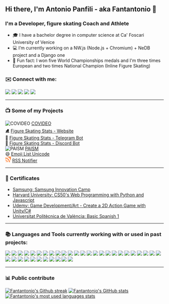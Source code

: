 ## Hi there, I'm Antonio Panfili - aka Fantantonio 👋

### I'm a Developer, figure skating Coach and Athlete

* 🎓 I have a bachelor degree in computer science at Ca' Foscari University of Venice 
* 💻 I’m currently working on a NW.js (Node.js + Chromium) + NeDB project and a Django one
* 🏅 Fun fact: I won five World Championships medals and I'm three times European and two times National Champion (Inline Figure Skating)

### ✉️ Connect with me:

[![](https://img.shields.io/badge/-youtube-ff0000?style=flat-square)](https://www.youtube.com/channel/UC1nY3r2ua2XbtWBBJk3Ki-w)
[![](https://img.shields.io/badge/-twitter-1C9CEA?style=flat-square)](https://twitter.com/AntonioPanfili)
[![](https://img.shields.io/badge/-linkedin-0073B1?style=flat-square)](https://www.linkedin.com/in/antonio-panfili/)
[![](https://img.shields.io/badge/-instagram-c32aa3?style=flat-square)](https://www.instagram.com/antonio_panfili/)
[![](https://img.shields.io/badge/-tiktok-ee1d52?style=flat-square)](https://www.tiktok.com/@apfantantonio)
<br>

---

### 📺 Some of my Projects

<img alt="COVIDEO" width="18px" src="https://www.covideo.it/img/favicon/android-icon-48x48.png"> [COVIDEO](https://www.covideo.it)<br>
⛸ [Figure Skating Stats - Website](http://www.figureskatingstats.com)<br>
📲 [Figure Skating Stats - Telegram Bot](https://t.me/figureskatingstats)<br>
📱 [Figure Skating Stats - Discord Bot](https://discord.gg/pHPmwfyWTD)<br>
<img alt="PAISM" width="18px" src="http://www.artisticoinlinesanmarco.it/wp-content/uploads/2021/07/Logo_32x32.png"> [PAISM](http://www.artisticoinlinesanmarco.it)<br>
😄 [Emoji List Unicode](https://github.com/Fantantonio/Emoji-List-Unicode) <br>
<img alt="RSS Notifier" width="18px" src="https://github.com/Fantantonio/rss_notifier/blob/master/asset/img/logo.png?raw=true"> [RSS Notifier](https://github.com/Fantantonio/rss_notifier)<br>

---

### 📜 Certificates
* [Samsung: Samsung Innovation Camp](https://innovationcamp.it/)<br>
* [Harvard University: CS50's Web Programming with Python and Javascript](https://certificates.cs50.io/e1d8f6f8-5449-49e3-ab33-691d58eeed01.pdf?size=letter)<br>
* [Udemy: Game Development/Art - Create a 2D Action Game with Unity/C#](ude.my/UC-0L8HOEXK)<br>
* [Universitat Politècnica de València: Basic Spanish 1](https://courses.edx.org/certificates/92464202ef884193894d00eb39b39184)

---

### 📚 Languages and Tools currently working with or used in past projects:
![](https://img.shields.io/badge/%20-Android%20Studio-green?style=flat-square) ![](https://img.shields.io/badge/%20-Arduino-00CCCC?style=flat-square) ![](https://img.shields.io/badge/%20-Blender-FFA500?style=flat-square) ![](https://img.shields.io/badge/%20-Bootstrap-674EA7?style=flat-square) ![](https://img.shields.io/badge/%20-Brackets-3D85C6?style=flat-square) ![](https://img.shields.io/badge/%20-Chart.js-E06666?style=flat-square) ![](https://img.shields.io/badge/%20-CSS3-3D85C6?style=flat-square) ![](https://img.shields.io/badge/%20-C%23-0B5394?style=flat-square) ![](https://img.shields.io/badge/%20-Django-0C4B33?style=flat-square) ![](https://img.shields.io/badge/%20-Git-333333?style=flat-square) ![](https://img.shields.io/badge/%20-HTML5-EC5A30?style=flat-square) ![](https://img.shields.io/badge/%20-IntelliJ%20IDEA-C90076?style=flat-square) ![](https://img.shields.io/badge/%20-Java-brown?style=flat-square) ![](https://img.shields.io/badge/%20-JavaScript-yellow?style=flat-square) ![](https://img.shields.io/badge/%20-JQuery-blue?style=flat-square) ![](https://img.shields.io/badge/%20-JSON-666666?style=flat-square) ![](https://img.shields.io/badge/%20-LaTeX-006600?style=flat-square) ![](https://img.shields.io/badge/%20-MongoDB-0C4B33?style=flat-square) ![](https://img.shields.io/badge/%20-MySQL-0033CC?style=flat-square) ![](https://img.shields.io/badge/%20-NeDB-blue?style=flat-square) ![](https://img.shields.io/badge/%20-Node.js-6AA84F?style=flat-square) ![](https://img.shields.io/badge/%20-NW.js-blue?style=flat-square) ![](https://img.shields.io/badge/%20-p5.js-FF0066?style=flat-square) ![](https://img.shields.io/badge/%20-PHP-blue?style=flat-square) ![](https://img.shields.io/badge/%20-Python-blue?style=flat-square) ![](https://img.shields.io/badge/%20-R-666666?style=flat-square) ![](https://img.shields.io/badge/%20-Raspberry%20Pi-FF0066?style=flat-square) ![](https://img.shields.io/badge/%20-R%20Studio-blue?style=flat-square) ![](https://img.shields.io/badge/%20-SASS-FF0066?style=flat-square) ![](https://img.shields.io/badge/%20-SQL-666666?style=flat-square) ![](https://img.shields.io/badge/%20-SQLite-009900?style=flat-square) ![](https://img.shields.io/badge/%20-Tensorflow.js-orange?style=flat-square) ![](https://img.shields.io/badge/%20-Unity-333333?style=flat-square) ![](https://img.shields.io/badge/%20-Visual%20Studio%20Code-blue?style=flat-square) ![](https://img.shields.io/badge/%20-Wordpress-333333?style=flat-square) ![](https://img.shields.io/badge/%20-XAMPP-orange?style=flat-square)

---

###  📊 Public contribute

[![Fantantonio's Github streak](https://github-readme-streak-stats.herokuapp.com/?user=Fantantonio&theme=algolia)](https://github-readme-streak-stats.herokuapp.com/?user=Fantantonio&theme=algolia)
[![Fantantonio's GitHub stats](https://github-readme-stats.vercel.app/api?username=Fantantonio&show_icons=true&count_private=true&theme=algolia)](https://github-readme-stats.vercel.app/api?username=Fantantonio&show_icons=true&count_private=true&theme=algolia)
[![Fantantonio's most used languages stats](https://github-readme-stats.vercel.app/api/top-langs/?username=Fantantonio&layout=compact&theme=algolia&hide=TeX&langs_count=10)](https://github-readme-stats.vercel.app/api/top-langs/?username=Fantantonio&layout=compact&theme=algolia&hide=TeX&langs_count=10)

<br>
<br>
